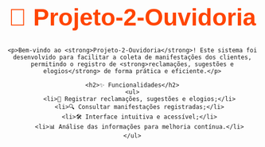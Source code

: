 <!DOCTYPE html>
<html lang="pt-BR">
<head>
    <meta charset="UTF-8">
    <meta name="viewport" content="width=device-width, initial-scale=1.0">
    <title>Projeto-2-Ouvidoria</title>
    <style>
        body {
            font-family: Arial, sans-serif;
            margin: 20px;
            text-align: center;
        }
        h1 {
            font-size: 48px;
            font-weight: bold;
            color: #ff4500;
        }
        h2 {
            font-size: 24px;
            margin-top: 20px;
        }
        ul {
            list-style: none;
            padding: 0;
        }
        li {
            font-size: 18px;
            margin: 10px 0;
        }
    </style>
</head>
<body>
    <h1>📢 Projeto-2-Ouvidoria</h1>
    
    <p>Bem-vindo ao <strong>Projeto-2-Ouvidoria</strong>! Este sistema foi desenvolvido para facilitar a coleta de manifestações dos clientes, permitindo o registro de <strong>reclamações, sugestões e elogios</strong> de forma prática e eficiente.</p>
    
    <h2>✨ Funcionalidades</h2>
    <ul>
        <li>📌 Registrar reclamações, sugestões e elogios;</li>
        <li>🔍 Consultar manifestações registradas;</li>
        <li>🛠️ Interface intuitiva e acessível;</li>
        <li>📊 Análise das informações para melhoria contínua.</li>
    </ul>
</body>
</html>


